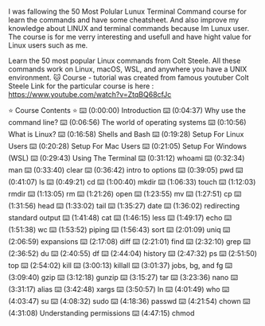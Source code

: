 I was fallowing the 50 Most Polular Lunux Terminal Command course for learn the commands and have some cheatsheet. And also improve my knowledge about LINUX and  terminal commands because Im Lunux user.
The course is for me verry interesting and usefull and have hight value for Linux users such as me.

Learn the 50 most popular Linux commands from Colt Steele. All these commands work on Linux, macOS, WSL, and anywhere you have a UNIX environment. 🐱
Course - tutorial was created from famous youtuber Colt Steele Link for the particular course is here :
https://www.youtube.com/watch?v=ZtqBQ68cfJc

⭐️ Course Contents ⭐️
⌨️ (0:00:00) Introduction
⌨️ (0:04:37) Why use the command line?
⌨️ (0:06:56) The world of operating systems
⌨️ (0:10:56) What is Linux?
⌨️ (0:16:58) Shells and Bash
⌨️ (0:19:28) Setup For Linux Users
⌨️ (0:20:28) Setup For Mac Users
⌨️ (0:21:05) Setup For Windows (WSL)
⌨️ (0:29:43) Using The Terminal
⌨️ (0:31:12) whoami
⌨️ (0:32:34) man
⌨️ (0:33:40) clear
⌨️ (0:36:42) intro to options
⌨️ (0:39:05) pwd
⌨️ (0:41:07) ls
⌨️ (0:49:21) cd
⌨️ (1:00:40) mkdir
⌨️ (1:06:33) touch
⌨️ (1:12:03) rmdir
⌨️ (1:13:05) rm
⌨️ (1:21:26) open
⌨️ (1:23:55) mv
⌨️ (1:27:51) cp
⌨️ (1:31:56) head
⌨️ (1:33:02) tail
⌨️ (1:35:27) date
⌨️ (1:36:02) redirecting standard output
⌨️ (1:41:48) cat
⌨️ (1:46:15) less
⌨️ (1:49:17) echo
⌨️ (1:51:38) wc
⌨️ (1:53:52) piping
⌨️ (1:56:43) sort
⌨️ (2:01:09) uniq
⌨️ (2:06:59) expansions
⌨️ (2:17:08) diff
⌨️ (2:21:01) find
⌨️ (2:32:10) grep
⌨️ (2:36:52) du
⌨️ (2:40:55) df
⌨️ (2:44:04) history
⌨️ (2:47:32) ps
⌨️ (2:51:50) top
⌨️ (2:54:02) kill
⌨️ (3:00:13) killall
⌨️ (3:01:37) jobs, bg, and fg
⌨️ (3:09:40) gzip
⌨️ (3:12:18) gunzip
⌨️ (3:15:27) tar
⌨️ (3:23:36) nano
⌨️ (3:31:17) alias
⌨️ (3:42:48) xargs
⌨️ (3:50:57) ln
⌨️ (4:01:49) who
⌨️ (4:03:47) su
⌨️ (4:08:32) sudo
⌨️ (4:18:36) passwd
⌨️ (4:21:54) chown
⌨️ (4:31:08) Understanding permissions
⌨️ (4:47:15) chmod

